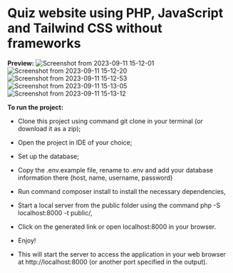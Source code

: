 # Quiz website using PHP, JavaScript and Tailwind CSS without frameworks
 
<b>Preview:</b>
![Screenshot from 2023-09-11 15-12-01](https://github.com/rncs92/LLKC-main/assets/123461096/39188eec-e623-4cb6-b0fa-2c865beeba71)
![Screenshot from 2023-09-11 15-12-20](https://github.com/rncs92/LLKC-main/assets/123461096/82d473b5-77e8-4bf5-9f65-e6692fec035e)
![Screenshot from 2023-09-11 15-12-53](https://github.com/rncs92/LLKC-main/assets/123461096/23648d33-38fa-4e27-9fb3-ea0335a82abb)
![Screenshot from 2023-09-11 15-13-05](https://github.com/rncs92/LLKC-main/assets/123461096/67875bfd-fbf8-458f-9f55-795272248ea0)
![Screenshot from 2023-09-11 15-13-12](https://github.com/rncs92/LLKC-main/assets/123461096/fcaa11f4-56f2-41d8-998a-6c1f92cbe8d7)

<b>To run the project:</b>
- Clone this project using command git clone in your terminal (or download it as a zip);
- Open the project in IDE of your choice;
- Set up the database;
- Copy the .env.example file, rename to .env and add your database information there (host, name, username, password)
- Run command composer install to install the necessary dependencies,
- Start a local server from the public folder using the command php -S localhost:8000 -t public/,
- Click on the generated link or open localhost:8000 in your browser.
- Enjoy!

  
- This will start the server to access the application in your web browser at http://localhost:8000 (or another port specified in the output).  



